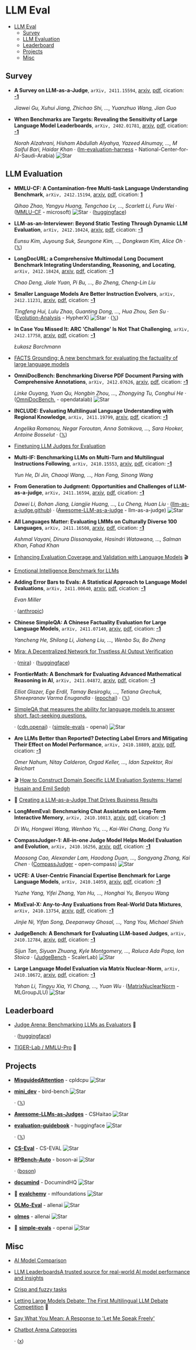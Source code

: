 # LLM Eval

- [LLM Eval](#llm-eval) 
  - [Survey](#survey)
  - [LLM Evaluation](#llm-evaluation)
  - [Leaderboard](#leaderboard)
  - [Projects](#projects)
  - [Misc](#misc)


## Survey

- **A Survey on LLM-as-a-Judge**, `arXiv, 2411.15594`, [arxiv](http://arxiv.org/abs/2411.15594v1), [pdf](http://arxiv.org/pdf/2411.15594v1.pdf), cication: [**-1**](None) 

	 *Jiawei Gu, Xuhui Jiang, Zhichao Shi, ..., Yuanzhuo Wang, Jian Guo*
- **When Benchmarks are Targets: Revealing the Sensitivity of Large Language 
  Model Leaderboards**, `arXiv, 2402.01781`, [arxiv](http://arxiv.org/abs/2402.01781v2), [pdf](http://arxiv.org/pdf/2402.01781v2.pdf), cication: [**-1**](None) 

	 *Norah Alzahrani, Hisham Abdullah Alyahya, Yazeed Alnumay, ..., M Saiful Bari, Haidar Khan* · ([lm-evaluation-harness](https://github.com/National-Center-for-AI-Saudi-Arabia/lm-evaluation-harness) - National-Center-for-AI-Saudi-Arabia) ![Star](https://img.shields.io/github/stars/National-Center-for-AI-Saudi-Arabia/lm-evaluation-harness.svg?style=social&label=Star)

## LLM Evaluation

- **MMLU-CF: A Contamination-free Multi-task Language Understanding
  Benchmark**, `arXiv, 2412.15194`, [arxiv](http://arxiv.org/abs/2412.15194v1), [pdf](http://arxiv.org/pdf/2412.15194v1.pdf), cication: [**1**](https://scholar.google.com/scholar?cites=7641613824716151032&as_sdt=2005&sciodt=0,5&hl=en&oe=ASCII) 

	 *Qihao Zhao, Yangyu Huang, Tengchao Lv, ..., Scarlett Li, Furu Wei* · ([MMLU-CF](https://github.com/microsoft/MMLU-CF) - microsoft) ![Star](https://img.shields.io/github/stars/microsoft/MMLU-CF.svg?style=social&label=Star) · ([huggingface](https://huggingface.co/datasets/microsoft/MMLU-CF.))
- **LLM-as-an-Interviewer: Beyond Static Testing Through Dynamic LLM
  Evaluation**, `arXiv, 2412.10424`, [arxiv](http://arxiv.org/abs/2412.10424v2), [pdf](http://arxiv.org/pdf/2412.10424v2.pdf), cication: [**-1**](None) 

	 *Eunsu Kim, Juyoung Suk, Seungone Kim, ..., Dongkwan Kim, Alice Oh* · ([𝕏](https://x.com/euns0o_kim/status/1874653915771539744))
- **LongDocURL: a Comprehensive Multimodal Long Document Benchmark 
  Integrating Understanding, Reasoning, and Locating**, `arXiv, 2412.18424`, [arxiv](http://arxiv.org/abs/2412.18424v2), [pdf](http://arxiv.org/pdf/2412.18424v2.pdf), cication: [**-1**](None) 

	 *Chao Deng, Jiale Yuan, Pi Bu, ..., Bo Zheng, Cheng-Lin Liu*
- **Smaller Language Models Are Better Instruction Evolvers**, `arXiv, 2412.11231`, [arxiv](http://arxiv.org/abs/2412.11231v1), [pdf](http://arxiv.org/pdf/2412.11231v1.pdf), cication: [**-1**](None) 

	 *Tingfeng Hui, Lulu Zhao, Guanting Dong, ..., Hua Zhou, Sen Su* · ([Evolution-Analysis](https://github.com/HypherX/Evolution-Analysis) - HypherX) ![Star](https://img.shields.io/github/stars/HypherX/Evolution-Analysis.svg?style=social&label=Star) · ([𝕏](https://x.com/kakakbibibi/status/1868867253594472804))
- **In Case You Missed It: ARC 'Challenge' Is Not That Challenging**, `arXiv, 2412.17758`, [arxiv](http://arxiv.org/abs/2412.17758v1), [pdf](http://arxiv.org/pdf/2412.17758v1.pdf), cication: [**-1**](None) 

	 *Łukasz Borchmann*
- [FACTS Grounding: A new benchmark for evaluating the factuality of large language models](https://deepmind.google/discover/blog/facts-grounding-a-new-benchmark-for-evaluating-the-factuality-of-large-language-models/) 
- **OmniDocBench: Benchmarking Diverse PDF Document Parsing with 
  Comprehensive Annotations**, `arXiv, 2412.07626`, [arxiv](http://arxiv.org/abs/2412.07626v1), [pdf](http://arxiv.org/pdf/2412.07626v1.pdf), cication: [**-1**](None) 

	 *Linke Ouyang, Yuan Qu, Hongbin Zhou, ..., Zhongying Tu, Conghui He* · ([OmniDocBench.](https://github.com/opendatalab/OmniDocBench.) - opendatalab) ![Star](https://img.shields.io/github/stars/opendatalab/OmniDocBench..svg?style=social&label=Star)
- **INCLUDE: Evaluating Multilingual Language Understanding with Regional 
  Knowledge**, `arXiv, 2411.19799`, [arxiv](http://arxiv.org/abs/2411.19799v1), [pdf](http://arxiv.org/pdf/2411.19799v1.pdf), cication: [**-1**](None) 

	 *Angelika Romanou, Negar Foroutan, Anna Sotnikova, ..., Sara Hooker, Antoine Bosselut* · ([𝕏](https://x.com/agromanou/status/1863604966180479187))
- [Finetuning LLM Judges for Evaluation](https://substack.com/home/post/p-151216391) 
- **Multi-IF: Benchmarking LLMs on Multi-Turn and Multilingual Instructions 
  Following**, `arXiv, 2410.15553`, [arxiv](http://arxiv.org/abs/2410.15553v2), [pdf](http://arxiv.org/pdf/2410.15553v2.pdf), cication: [**-1**](None) 

	 *Yun He, Di Jin, Chaoqi Wang, ..., Han Fang, Sinong Wang*
- **From Generation to Judgment: Opportunities and Challenges of 
  LLM-as-a-judge**, `arXiv, 2411.16594`, [arxiv](http://arxiv.org/abs/2411.16594v1), [pdf](http://arxiv.org/pdf/2411.16594v1.pdf), cication: [**-1**](None) 

	 *Dawei Li, Bohan Jiang, Liangjie Huang, ..., Lu Cheng, Huan Liu* · ([llm-as-a-judge.github](https://llm-as-a-judge.github.io)) · ([Awesome-LLM-as-a-judge](https://github.com/llm-as-a-judge/Awesome-LLM-as-a-judge) - llm-as-a-judge) ![Star](https://img.shields.io/github/stars/llm-as-a-judge/Awesome-LLM-as-a-judge.svg?style=social&label=Star)
- **All Languages Matter: Evaluating LMMs on Culturally Diverse 100 
  Languages**, `arXiv, 2411.16508`, [arxiv](http://arxiv.org/abs/2411.16508v2), [pdf](http://arxiv.org/pdf/2411.16508v2.pdf), cication: [**-1**](None) 

	 *Ashmal Vayani, Dinura Dissanayake, Hasindri Watawana, ..., Salman Khan, Fahad Khan*
- [Enhancing Evaluation Coverage and Validation with Language Models](https://www.youtube.com/watch?v=Gp6Na2mdKDs&list=PLWRU-w8UhT6jNg64UfBB0VtlvI4Upe914&index=7)  :clapper: 
- [Emotional Intelligence Benchmark for LLMs](https://eqbench.com/judgemark.html) 
- **Adding Error Bars to Evals: A Statistical Approach to Language Model 
  Evaluations**, `arXiv, 2411.00640`, [arxiv](http://arxiv.org/abs/2411.00640v1), [pdf](http://arxiv.org/pdf/2411.00640v1.pdf), cication: [**-1**](None) 

	 *Evan Miller*

	 · ([anthropic](https://www.anthropic.com/research/statistical-approach-to-model-evals))
- **Chinese SimpleQA: A Chinese Factuality Evaluation for Large Language 
  Models**, `arXiv, 2411.07140`, [arxiv](http://arxiv.org/abs/2411.07140v2), [pdf](http://arxiv.org/pdf/2411.07140v2.pdf), cication: [**-1**](None) 

	 *Yancheng He, Shilong Li, Jiaheng Liu, ..., Wenbo Su, Bo Zheng*
- [Mira: A Decentralized Network for Trustless AI Output Verification](https://mira.network/research/mira-whitepaper.pdf) 

	 · ([mira](https://mira.network/)) · ([huggingface](https://huggingface.co/datasets/Mira-Network/ensemble-validation?row=0))
- **FrontierMath: A Benchmark for Evaluating Advanced Mathematical Reasoning 
  in AI**, `arXiv, 2411.04872`, [arxiv](http://arxiv.org/abs/2411.04872v1), [pdf](http://arxiv.org/pdf/2411.04872v1.pdf), cication: [**-1**](None) 

	 *Elliot Glazer, Ege Erdil, Tamay Besiroglu, ..., Tetiana Grechuk, Shreepranav Varma Enugandla* · ([epochai](https://epochai.org/frontiermath)) · ([𝕏](https://x.com/EpochAIResearch/status/1854993676524831046))
- [SimpleQA that measures the ability for language models to answer short, fact-seeking questions.](https://openai.com/index/introducing-simpleqa/) 

	 · ([cdn.openai](https://cdn.openai.com/papers/simpleqa.pdf)) · ([simple-evals](https://github.com/openai/simple-evals/) - openai) ![Star](https://img.shields.io/github/stars/openai/simple-evals.svg?style=social&label=Star)
- **Are LLMs Better than Reported? Detecting Label Errors and Mitigating 
  Their Effect on Model Performance**, `arXiv, 2410.18889`, [arxiv](http://arxiv.org/abs/2410.18889v1), [pdf](http://arxiv.org/pdf/2410.18889v1.pdf), cication: [**-1**](None)

	 *Omer Nahum, Nitay Calderon, Orgad Keller, ..., Idan Szpektor, Roi Reichart*
- :clapper: [How to Construct Domain Specific LLM Evaluation Systems: Hamel Husain and Emil Sedgh](https://www.youtube.com/watch?v=eLXF0VojuSs) 
- 🌟 [Creating a LLM-as-a-Judge That Drives Business Results](https://hamel.dev/blog/posts/llm-judge/) 
- **LongMemEval: Benchmarking Chat Assistants on Long-Term Interactive 
  Memory**, `arXiv, 2410.10813`, [arxiv](http://arxiv.org/abs/2410.10813v1), [pdf](http://arxiv.org/pdf/2410.10813v1.pdf), cication: [**-1**](None)

	 *Di Wu, Hongwei Wang, Wenhao Yu, ..., Kai-Wei Chang, Dong Yu*
- **CompassJudger-1: All-in-one Judge Model Helps Model Evaluation and 
  Evolution**, `arXiv, 2410.16256`, [arxiv](http://arxiv.org/abs/2410.16256v1), [pdf](http://arxiv.org/pdf/2410.16256v1.pdf), cication: [**-1**](None)

	 *Maosong Cao, Alexander Lam, Haodong Duan, ..., Songyang Zhang, Kai Chen* · ([CompassJudger](https://github.com/open-compass/CompassJudger) - open-compass) ![Star](https://img.shields.io/github/stars/open-compass/CompassJudger.svg?style=social&label=Star)
- **UCFE: A User-Centric Financial Expertise Benchmark for Large Language 
  Models**, `arXiv, 2410.14059`, [arxiv](http://arxiv.org/abs/2410.14059v2), [pdf](http://arxiv.org/pdf/2410.14059v2.pdf), cication: [**-1**](None)

	 *Yuzhe Yang, Yifei Zhang, Yan Hu, ..., Honghai Yu, Benyou Wang*
- **MixEval-X: Any-to-Any Evaluations from Real-World Data Mixtures**, `arXiv, 2410.13754`, [arxiv](http://arxiv.org/abs/2410.13754v2), [pdf](http://arxiv.org/pdf/2410.13754v2.pdf), cication: [**-1**](None) 

	 *Jinjie Ni, Yifan Song, Deepanway Ghosal, ..., Yang You, Michael Shieh*
- **JudgeBench: A Benchmark for Evaluating LLM-based Judges**, `arXiv, 2410.12784`, [arxiv](http://arxiv.org/abs/2410.12784v1), [pdf](http://arxiv.org/pdf/2410.12784v1.pdf), cication: [**-1**](None) 

	 *Sijun Tan, Siyuan Zhuang, Kyle Montgomery, ..., Raluca Ada Popa, Ion Stoica* · ([JudgeBench](https://github.com/ScalerLab/JudgeBench) - ScalerLab) ![Star](https://img.shields.io/github/stars/ScalerLab/JudgeBench.svg?style=social&label=Star)
- **Large Language Model Evaluation via Matrix Nuclear-Norm**, `arXiv, 2410.10672`, [arxiv](http://arxiv.org/abs/2410.10672v1), [pdf](http://arxiv.org/pdf/2410.10672v1.pdf), cication: [**-1**](None) 

	 *Yahan Li, Tingyu Xia, Yi Chang, ..., Yuan Wu* · ([MatrixNuclearNorm](https://github.com/MLGroupJLU/MatrixNuclearNorm) - MLGroupJLU) ![Star](https://img.shields.io/github/stars/MLGroupJLU/MatrixNuclearNorm.svg?style=social&label=Star)

## Leaderboard

- [Judge Arena: Benchmarking LLMs as Evaluators](https://huggingface.co/blog/arena-atla)  🤗 

	 · ([huggingface](https://huggingface.co/spaces/AtlaAI/judge-arena))
- [TIGER-Lab / MMLU-Pro](https://huggingface.co/spaces/TIGER-Lab/MMLU-Pro/tree/main) 🤗 

## Projects

- [**MisguidedAttention**](https://github.com/cpldcpu/MisguidedAttention) - cpldcpu ![Star](https://img.shields.io/github/stars/cpldcpu/MisguidedAttention.svg?style=social&label=Star) 
- [**mini_dev**](https://github.com/bird-bench/mini_dev) - bird-bench ![Star](https://img.shields.io/github/stars/bird-bench/mini_dev.svg?style=social&label=Star) 

	 · ([𝕏](https://x.com/Subhash_Peshwa/status/1869204331372888513))
- [**Awesome-LLMs-as-Judges**](https://github.com/CSHaitao/Awesome-LLMs-as-Judges) - CSHaitao ![Star](https://img.shields.io/github/stars/CSHaitao/Awesome-LLMs-as-Judges.svg?style=social&label=Star) 
- [**evaluation-guidebook**](https://github.com/huggingface/evaluation-guidebook/blob/main/contents/automated-benchmarks/some-evaluation-datasets.md) - huggingface ![Star](https://img.shields.io/github/stars/huggingface/evaluation-guidebook.svg?style=social&label=Star) 

	 · ([𝕏](https://x.com/clefourrier/status/1861487337936388448))
- [**CS-Eval**](https://github.com/CS-EVAL/CS-Eval) - CS-EVAL ![Star](https://img.shields.io/github/stars/CS-EVAL/CS-Eval.svg?style=social&label=Star) 
- [**RPBench-Auto**](https://github.com/boson-ai/RPBench-Auto) - boson-ai ![Star](https://img.shields.io/github/stars/boson-ai/RPBench-Auto.svg?style=social&label=Star) 

	 · ([boson](https://boson.ai/rpbench-blog/))
- [**documind**](https://github.com/DocumindHQ/documind) - DocumindHQ ![Star](https://img.shields.io/github/stars/DocumindHQ/documind.svg?style=social&label=Star) 
- 🌟 [**evalchemy**](https://github.com/mlfoundations/evalchemy) - mlfoundations ![Star](https://img.shields.io/github/stars/mlfoundations/evalchemy.svg?style=social&label=Star) 
- [**OLMo-Eval**](https://github.com/allenai/OLMo-Eval) - allenai ![Star](https://img.shields.io/github/stars/allenai/OLMo-Eval.svg?style=social&label=Star) 
- [**olmes**](https://github.com/allenai/olmes) - allenai ![Star](https://img.shields.io/github/stars/allenai/olmes.svg?style=social&label=Star) 
- 🌟 [**simple-evals**](https://github.com/openai/simple-evals) - openai ![Star](https://img.shields.io/github/stars/openai/simple-evals.svg?style=social&label=Star) 

## Misc

- [AI Model Comparison](https://countless.dev/) 
- [LLM LeaderboardsA trusted source for real-world AI model performance and insights](https://llm-stats.com/) 
- [Crisp and fuzzy tasks](https://aligned.substack.com/p/crisp-and-fuzzy-tasks) 
- [Letting Large Models Debate: The First Multilingual LLM Debate Competition](https://huggingface.co/blog/debate)  🤗 
- [Say What You Mean: A Response to 'Let Me Speak Freely'](https://blog.dottxt.co/say-what-you-mean.html) 
- [Chatbot Arena Categories](https://lmarena.github.io/blog/2024/arena-category/) 

	 · ([x](https://x.com/lmarena_ai/status/1852400728935150017))
